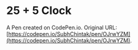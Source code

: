# 25 + 5 Clock

A Pen created on CodePen.io. Original URL: [https://codepen.io/SubhChintak/pen/OJrwYZM](https://codepen.io/SubhChintak/pen/OJrwYZM).

